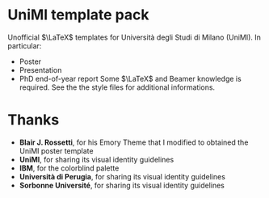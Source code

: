 # UniMI template pack
Unofficial $\LaTeX$ templates for Università degli Studi di Milano (UniMI). In particular:
* Poster
* Presentation
* PhD end-of-year report
Some $\LaTeX$ and Beamer knowledge is required. See the the style files for additional informations.

# Thanks
* **Blair J. Rossetti**, for his Emory Theme that I modified to obtained the UniMI poster template
* **UniMI**, for sharing its visual identity guidelines
* **IBM**, for the colorblind palette
* **Università di Perugia**, for sharing its visual identity guidelines
* **Sorbonne Université**, for sharing its visual identity guidelines
